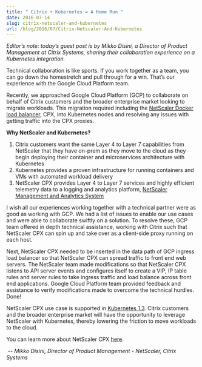```yaml
---
title: " Citrix + Kubernetes = A Home Run "
date: 2016-07-14
slug: citrix-netscaler-and-kubernetes
url: /blog/2016/07/Citrix-Netscaler-And-Kubernetes
---
```

_Editor’s note: today’s guest post is by Mikko Disini, a Director of Product Management at Citrix Systems, sharing their collaboration experience on a Kubernetes integration.&nbsp;_  

Technical collaboration is like sports. If you work together as a team, you can go down the homestretch and pull through for a win. That’s our experience with the Google Cloud Platform team.  

Recently, we approached Google Cloud Platform (GCP) to collaborate on behalf of Citrix customers and the broader enterprise market looking to migrate workloads.&nbsp;This migration required including the [NetScaler Docker load balancer](https://www.citrix.com/blogs/2016/06/20/the-best-docker-load-balancer-at-dockercon-in-seattle-this-week/), CPX, into Kubernetes nodes and resolving any issues with getting traffic into the CPX proxies. &nbsp;  

**Why NetScaler and Kubernetes?**  


1. Citrix customers want the same Layer 4 to Layer 7 capabilities from NetScaler that they have on-prem as they move to the cloud as they begin deploying their container and microservices architecture with Kubernetes&nbsp;
2. Kubernetes provides a proven infrastructure for running containers and VMs with automated workload delivery
3. NetScaler CPX provides Layer 4 to Layer 7 services and highly efficient telemetry data to a logging and analytics platform, [NetScaler Management and Analytics System](https://www.citrix.com/blogs/2016/05/24/introducing-the-next-generation-netscaler-management-and-analytics-system/)

I wish all our experiences working together with a technical partner were as good as working with GCP. We had a list of issues to enable our use cases and were able to collaborate swiftly on a solution. To resolve these, GCP team offered in depth technical assistance, working with Citrix such that NetScaler CPX can spin up and take over as a client-side proxy running on each host.&nbsp;  

Next, NetScaler CPX needed to be inserted in the data path of GCP ingress load balancer so that NetScaler CPX can spread traffic to front end web servers. The NetScaler team made modifications so that NetScaler CPX listens to API server events and configures itself to create a VIP, IP table rules and server rules to take ingress traffic and load balance across front end applications. Google Cloud Platform team provided feedback and assistance to verify modifications made to overcome the technical hurdles. Done!  

NetScaler CPX use case is supported in [Kubernetes 1.3](https://kubernetes.io/blog/2016/07/kubernetes-1.3-bridging-cloud-native-and-enterprise-workloads). Citrix customers and the broader enterprise market will have the opportunity to leverage NetScaler with Kubernetes, thereby lowering the friction to move workloads to the cloud.&nbsp;  

You can learn more about&nbsp;NetScaler CPX [here](https://www.citrix.com/networking/microservices.html).  


_&nbsp;-- Mikko Disini, Director of Product Management - NetScaler, Citrix Systems_
